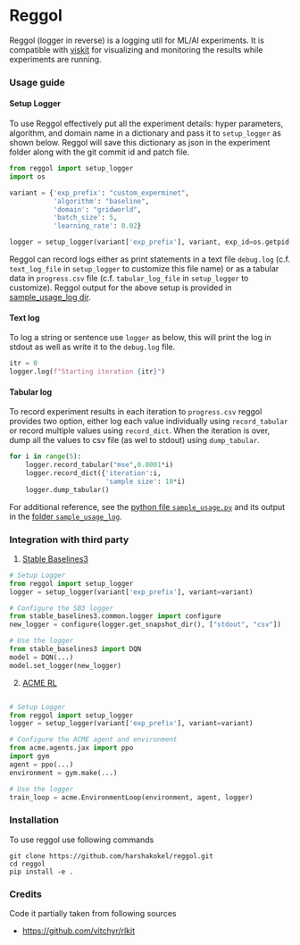 # Reggol

Reggol (logger in reverse) is a logging util for ML/AI experiments. It is compatible with [viskit](https://github.com/harshakokel/viskit) for visualizing and monitoring the results while experiments are running.

### Usage guide

#### Setup Logger 

To use Reggol effectively put all the experiment details: hyper parameters, algorithm, and domain name in a dictionary and pass it to `setup_logger` as shown below. Reggol will save this dictionary as json in the experiment folder along with the git commit id and patch file.  

```python 
from reggol import setup_logger
import os

variant = {'exp_prefix': "custom_experminet",
           'algorithm': "baseline",
           'domain': "gridworld",
           'batch_size': 5,
           'learning_rate': 0.02}

logger = setup_logger(variant['exp_prefix'], variant, exp_id=os.getpid())
```

Reggol can record logs either as print statements in a text file `debug.log` (c.f. `text_log_file` in `setup_logger` to customize this file name) or as a tabular data in `progress.csv` file (c.f. `tabular_log_file` in `setup_logger` to customize). Reggol output for the above setup is provided in [sample_usage_log dir](./sample_usage_log/).

#### Text log 

To log a string or sentence use `logger` as below, this will print the log in stdout as well as write it to the `debug.log` file.

```python
itr = 0
logger.log(f"Starting iteration {itr}")
```

#### Tabular log 

To record experiment results in each iteration to `progress.csv` reggol provides two option, either log each value individually using `record_tabular` or record multiple values using `record_dict`. When the iteration is over, dump all the values to csv file (as wel to stdout) using `dump_tabular`. 

```python
for i in range(5):
    logger.record_tabular("mse",0.0001*i)
    logger.record_dict({'iteration':i,
                        'sample size': 10*i)
    logger.dump_tabular()
```

For additional reference, see the [python file `sample_usage.py`](./sample_usage.py) and its output in the [folder `sample_usage_log`](./sample_usage_log). 

### Integration with third party

1. [Stable Baselines3](https://stable-baselines3.readthedocs.io) 

```python
# Setup Logger
from reggol import setup_logger
logger = setup_logger(variant['exp_prefix'], variant=variant)

# Configure the SB3 logger
from stable_baselines3.common.logger import configure
new_logger = configure(logger.get_snapshot_dir(), ["stdout", "csv"])

# Use the logger
from stable_baselines3 import DQN
model = DQN(...)
model.set_logger(new_logger)
```

2. [ACME RL](https://github.com/deepmind/acme)

```python

# Setup Logger
from reggol import setup_logger
logger = setup_logger(variant['exp_prefix'], variant=variant)

# Configure the ACME agent and environment
from acme.agents.jax import ppo
import gym
agent = ppo(...)
environment = gym.make(...)

# Use the logger
train_loop = acme.EnvironmentLoop(environment, agent, logger)
```

### Installation

To use reggol use following commands

```
git clone https://github.com/harshakokel/reggol.git
cd reggol
pip install -e .
```


### Credits

Code it partially taken from following sources

* https://github.com/vitchyr/rlkit 

